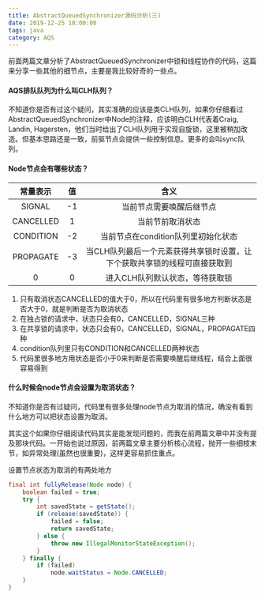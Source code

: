 ```yaml
---
title: AbstractQueuedSynchronizer源码分析(三)
date: 2019-12-25 18:00:00
tags: java
category: AQS
---
```


前面两篇文章分析了AbstractQueuedSynchronizer中锁和线程协作的代码，这篇来分享一些其他的细节点，主要是我比较好奇的一些点。

#### AQS排队队列为什么叫CLH队列？

不知道你是否有过这个疑问，其实准确的应该是类CLH队列，如果你仔细看过AbstractQueuedSynchronizer中Node的注释，应该明白CLH代表着Craig, Landin, Hagersten，他们当时给出了CLH队列用于实现自旋锁，这里被稍加改造。但基本思路还是一致，前驱节点会提供一些控制信息。更多的会叫sync队列。

#### Node节点会有哪些状态？

|   常量表示  |   值  |  含义   |
| :---: | :---: | :---: |
|   SIGNAL  |   -1  |  当前节点需要唤醒后继节点   |
|   CANCELLED  |   1  |   当前节前取消状态  |
|   CONDITION  |   -2  |    当前节点在condition队列里初始化状态 |
|   PROPAGATE  |   -3  |   当CLH队列最后一个元素获得共享锁时设置，让下个获取共享锁的线程可直接获取到  |
|   0  |  0   |   进入CLH队列默认状态，等待获取锁  |

1. 只有取消状态CANCELLED的值大于0，所以在代码里有很多地方判断状态是否大于0，就是判断是否为取消状态
2. 在独占锁的请求中，状态只会有0，CANCELLED，SIGNAL三种
3. 在共享锁的请求中，状态只会有0，CANCELLED，SIGNAL，PROPAGATE四种
4. condition队列里只有CONDITION和CANCELLED两种状态
5. 代码里很多地方用状态是否小于0来判断是否需要唤醒后继线程，结合上面很容易得到
<!--more-->

#### 什么时候会node节点会设置为取消状态？

不知道你是否有过疑问，代码里有很多处理node节点为取消的情况，确没有看到什么地方可以把状态设置为取消。

其实这个如果你仔细阅读代码其实是能发现问题的，而我在前两篇文章中并没有提及那块代码。一开始也说过原因，前两篇文章主要分析核心流程，抛开一些细枝末节，如异常处理(虽然也很重要)，这样更容易抓住重点。

设置节点状态为取消的有两处地方

```java
final int fullyRelease(Node node) {
    boolean failed = true;
    try {
        int savedState = getState();
        if (release(savedState)) {
            failed = false;
            return savedState;
        } else {
            throw new IllegalMonitorStateException();
        }
    } finally {
        if (failed)
            node.waitStatus = Node.CANCELLED;
    }
}
```